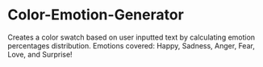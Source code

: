 # Color-Emotion-Generator
Creates a color swatch based on user inputted text by calculating emotion percentages distribution. 
Emotions covered: Happy, Sadness, Anger, Fear, Love, and Surprise!
